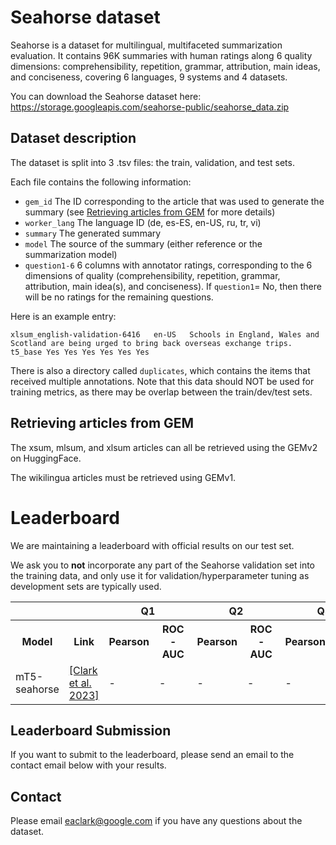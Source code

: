 # Seahorse dataset

Seahorse is a dataset for multilingual, multifaceted summarization evaluation.
It contains 96K summaries with human ratings along 6 quality dimensions: comprehensibility, repetition, grammar, attribution, main ideas, and conciseness, covering 6 languages, 9 systems and 4 datasets.

You can download the Seahorse dataset here: https://storage.googleapis.com/seahorse-public/seahorse_data.zip

## Dataset description

The dataset is split into 3 .tsv files: the train, validation, and test sets.

Each file contains the following information:
* `gem_id` The ID corresponding to the article that was used to generate the summary (see [Retrieving articles from GEM](https://github.com/google-research-datasets/seahorse/edit/main/README.md#retrieving-articles-from-gem) for more details)
* `worker_lang` The language ID (de, es-ES, en-US, ru, tr, vi) 
* `summary` The generated summary
* `model` The source of the summary (either reference or the summarization model)
* `question1-6` 6 columns with annotator ratings, corresponding to the 6 dimensions of quality (comprehensibility, repetition, grammar, attribution, main idea(s), and conciseness). If `question1`= No, then there will be no ratings for the remaining questions.

Here is an example entry:
```
xlsum_english-validation-6416	en-US	Schools in England, Wales and Scotland are being urged to bring back overseas exchange trips.	t5_base	Yes	Yes	Yes	Yes	Yes	Yes
```

There is also a directory called `duplicates`, which contains the items that received multiple annotations. Note that this data should NOT be used for training metrics, as there may be overlap between the train/dev/test sets.

## Retrieving articles from GEM

The xsum, mlsum, and xlsum articles can all be retrieved using the GEMv2 on HuggingFace.

The wikilingua articles must be retrieved using GEMv1.

# Leaderboard

We are maintaining a leaderboard with official results on our test set.

We ask you to **not** incorporate any part of the Seahorse validation set into the training data, and only use it for validation/hyperparameter tuning as development sets are typically used.

<table>
  <tr>
    <th></th>
    <th></th>
    <th colspan="2">Q1</th>
    <th colspan="2">Q2</th>
    <th colspan="2">Q3</th>
    <th colspan="2">Q4</th>
    <th colspan="2">Q5</th>
    <th colspan="2">Q6</th>
  </tr>
  <tr>
    <th>Model</th>
    <th>Link</th>
    <th>Pearson</th>
    <th>ROC-AUC</th>
    <th>Pearson</th>
    <th>ROC-AUC</th>
    <th>Pearson</th>
    <th>ROC-AUC</th>
    <th>Pearson</th>
    <th>ROC-AUC</th>
    <th>Pearson</th>
    <th>ROC-AUC</th>    
    <th>Pearson</th>
    <th>ROC-AUC</th>
  </tr>
       <tr>
      <td> mT5-seahorse </td>
         <td> <a href="">[Clark et al. 2023]</a> </td>
    <td>-</td>
    <td>-</td>
    <td>-</td>
    <td>-</td>
    <td>-</td>
    <td>-</td>
    <td>-</td>
    <td>-</td>
    <td>-</td>
    <td>-</td>
    <td>-</td>
    <td>-</td>         
  </tr> 
</table>

## Leaderboard Submission

If you want to submit to the leaderboard, please send an email to the contact email below with your results.

## Contact

Please email eaclark@google.com if you have any questions about the dataset.
